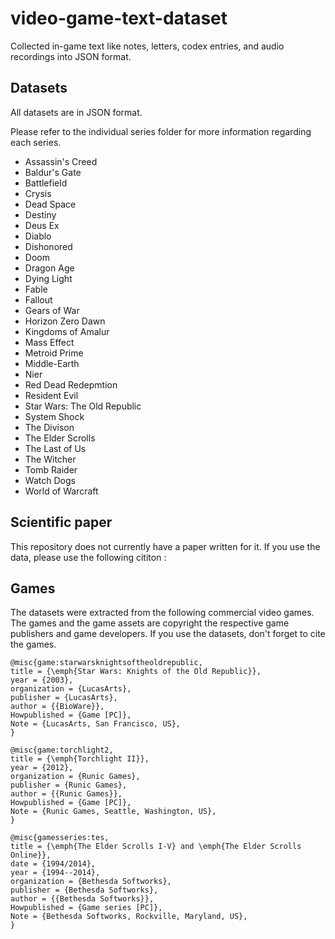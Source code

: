 # video-game-text-dataset
Collected in-game text like notes, letters, codex entries, and audio recordings into JSON format.

## Datasets
All datasets are in JSON format.

Please refer to the individual series folder for more information regarding each series.

- Assassin's Creed 
- Baldur's Gate
- Battlefield
- Crysis
- Dead Space
- Destiny
- Deus Ex
- Diablo
- Dishonored
- Doom
- Dragon Age
- Dying Light
- Fable
- Fallout
- Gears of War
- Horizon Zero Dawn
- Kingdoms of Amalur
- Mass Effect 
- Metroid Prime
- Middle-Earth
- Nier
- Red Dead Redepmtion
- Resident Evil
- Star Wars: The Old Republic
- System Shock
- The Divison
- The Elder Scrolls
- The Last of Us
- The Witcher
- Tomb Raider
- Watch Dogs
- World of Warcraft


## Scientific paper

This repository does not currently have a paper written for it. 
If you use the data, please use the following cititon :


## Games

The datasets were extracted from the following commercial video games. The games and the game assets are copyright the respective game publishers and game developers. If you use the datasets, don't forget to cite the games.
```
@misc{game:starwarsknightsoftheoldrepublic,
title = {\emph{Star Wars: Knights of the Old Republic}},
year = {2003},
organization = {LucasArts},
publisher = {LucasArts},
author = {{BioWare}},
Howpublished = {Game [PC]},
Note = {LucasArts, San Francisco, US},
}

@misc{game:torchlight2,
title = {\emph{Torchlight II}},
year = {2012},
organization = {Runic Games},
publisher = {Runic Games},
author = {{Runic Games}},
Howpublished = {Game [PC]},
Note = {Runic Games, Seattle, Washington, US},
}

@misc{gamesseries:tes,
title = {\emph{The Elder Scrolls I-V} and \emph{The Elder Scrolls Online}},
date = {1994/2014},
year = {1994--2014},
organization = {Bethesda Softworks},
publisher = {Bethesda Softworks},
author = {{Bethesda Softworks}},
Howpublished = {Game series [PC]},
Note = {Bethesda Softworks, Rockville, Maryland, US},
}
```
